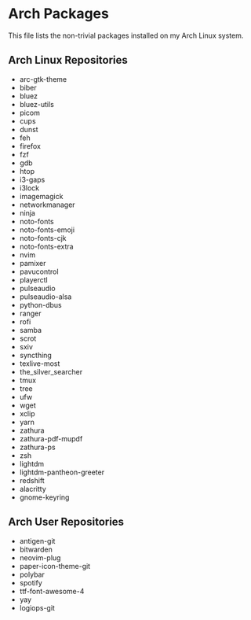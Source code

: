 Arch Packages
=============
This file lists the non-trivial packages installed on my Arch Linux system.

Arch Linux Repositories
-----------------------
* arc-gtk-theme
* biber
* bluez
* bluez-utils
* picom
* cups
* dunst
* feh
* firefox
* fzf
* gdb
* htop
* i3-gaps
* i3lock
* imagemagick
* networkmanager
* ninja
* noto-fonts
* noto-fonts-emoji
* noto-fonts-cjk
* noto-fonts-extra
* nvim
* pamixer
* pavucontrol
* playerctl
* pulseaudio
* pulseaudio-alsa
* python-dbus
* ranger
* rofi
* samba
* scrot
* sxiv
* syncthing
* texlive-most
* the_silver_searcher
* tmux
* tree
* ufw
* wget
* xclip
* yarn
* zathura
* zathura-pdf-mupdf
* zathura-ps
* zsh
* lightdm
* lightdm-pantheon-greeter
* redshift
* alacritty
* gnome-keyring

Arch User Repositories
----------------------
* antigen-git
* bitwarden
* neovim-plug
* paper-icon-theme-git
* polybar
* spotify
* ttf-font-awesome-4
* yay
* logiops-git

